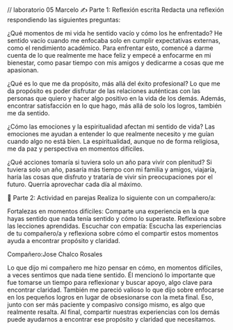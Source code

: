 // laboratorio 05 Marcelo
✍️ Parte 1: Reflexión escrita
Redacta una reflexión respondiendo las siguientes preguntas:

¿Qué momentos de mi vida he sentido vacío y cómo los he enfrentado?
He sentido vacío cuando me enfocaba solo en cumplir expectativas externas, como el rendimiento académico. Para enfrentar esto, comencé a darme cuenta de lo que realmente me hace feliz y empecé a enfocarme en mi bienestar, como pasar tiempo con mis amigos y dedicarme a cosas que me apasionan.

¿Qué es lo que me da propósito, más allá del éxito profesional? 
Lo que me da propósito es poder disfrutar de las relaciones auténticas con las personas que quiero y hacer algo positivo en la vida de los demás. Además, encontrar satisfacción en lo que hago, más allá de solo los logros, también me da sentido.

¿Cómo las emociones y la espiritualidad afectan mi sentido de vida? 
Las emociones me ayudan a entender lo que realmente necesito y me guían cuando algo no está bien. La espiritualidad, aunque no de forma religiosa, me da paz y perspectiva en momentos difíciles.

¿Qué acciones tomaría si tuviera solo un año para vivir con plenitud?
Si tuviera solo un año, pasaría más tiempo con mi familia y amigos, viajaría, haría las cosas que disfruto y trataría de vivir sin preocupaciones por el futuro. Querría aprovechar cada día al máximo.

💬 Parte 2: Actividad en parejas
Realiza lo siguiente con un compañero/a:

Fortalezas en momentos difíciles: Comparte una experiencia en la que hayas sentido que nada tenía sentido y cómo lo superaste. Reflexiona sobre las lecciones aprendidas.
Escuchar con empatía: Escucha las experiencias de tu compañero/a y reflexiona sobre cómo el compartir estos momentos ayuda a encontrar propósito y claridad.


Compañero:Jose Chalco Rosales 

Lo que dijo mi compañero me hizo pensar en cómo, en momentos difíciles, a veces sentimos que nada tiene sentido. Él mencionó lo importante que fue tomarse un tiempo para reflexionar y buscar apoyo, algo clave para encontrar claridad. También me pareció valioso lo que dijo sobre enfocarse en los pequeños logros en lugar de obsesionarse con la meta final. Eso, junto con ser más paciente y compasivo consigo mismo, es algo que realmente resalta. Al final, compartir nuestras experiencias con los demás puede ayudarnos a encontrar ese propósito y claridad que necesitamos.